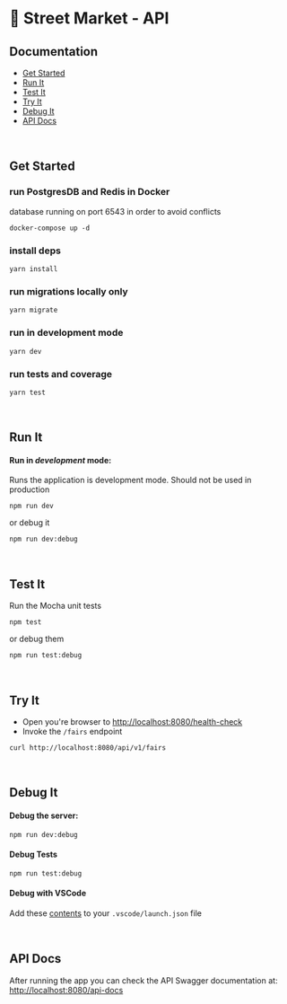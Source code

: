 # 🌽 Street Market - API
 
## Documentation

* [Get Started](#get-started)
* [Run It](#get-started)
* [Test It](#test-it)
* [Try It](#try-it)
* [Debug It](#debug-it)
* [API Docs](#api-docs)

&nbsp;
## Get Started
### run PostgresDB and Redis in Docker
database running on port 6543 in order to avoid conflicts
```shell
docker-compose up -d
```
### install deps
```shell
yarn install
```
### run migrations locally only
```shell
yarn migrate
```
### run in development mode
```shell
yarn dev
```
### run tests and coverage
```shell
yarn test
```

&nbsp;
## Run It
#### Run in *development* mode:
Runs the application is development mode. Should not be used in production
```shell
npm run dev
```
or debug it
```shell
npm run dev:debug
```

&nbsp;
## Test It
Run the Mocha unit tests
```shell
npm test
```
or debug them
```shell
npm run test:debug
```

&nbsp;
## Try It
* Open you're browser to [http://localhost:8080/health-check](http://localhost:8080/health-check)
* Invoke the `/fairs` endpoint
```shell
curl http://localhost:8080/api/v1/fairs
```

&nbsp;
## Debug It
#### Debug the server:
```shell
npm run dev:debug
```
#### Debug Tests
```shell
npm run test:debug
```
#### Debug with VSCode
Add these [contents](https://github.com/cdimascio/generator-express-no-stress/blob/next/assets/.vscode/launch.json) to your `.vscode/launch.json` file

&nbsp;
## API Docs
After running the app you can check the API Swagger documentation at:
[http://localhost:8080/api-docs](http://localhost:8080/api-docs)